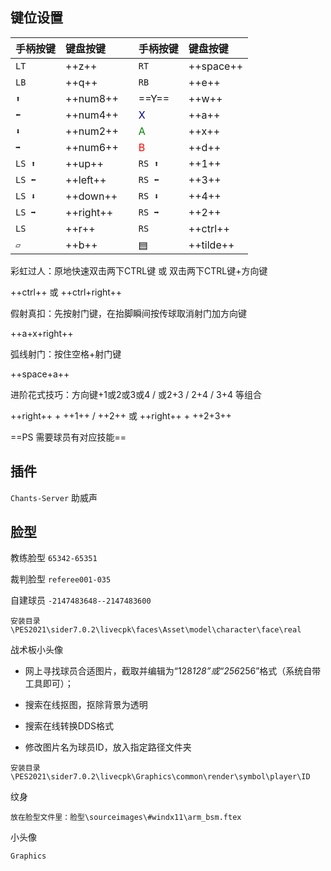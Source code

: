 ## 键位设置

| 手柄按键   | 键盘按键     |   | 手柄按键                                    | 键盘按键      |
|:-------|:---------|---|:----------------------------------------|:----------|
| `LT`   | ++z++    |   | `RT`                                    | ++space++ |
| `LB`   | ++q++    |   | `RB`                                    | ++e++     |
| `⬆`    | ++num8++ |   | ==Y==                                   | ++w++     |
| `⬅`    | ++num4++ |   | <span style="color: darkblue;">X</span> | ++a++     |
| `⬇`    | ++num2++ |   | <span style="color: green;">A</span>    | ++x++     |
| `➡`    | ++num6++ |   | <span style="color: red;">B</span>      | ++d++     |
| `LS ⬆` | ++up++   |   | `RS ⬆`                                  | ++1++     |
| `LS ⬅` | ++left++ |   | `RS ⬅`                                  | ++3++     |
| `LS ⬇` | ++down++ |   | `RS ⬇`                                  | ++4++     |
| `LS ➡` | ++right++|   | `RS ➡`                                  | ++2++     |
| `LS`   | ++r++    |   | `RS`                                    | ++ctrl++  |
| `▱`    | ++b++    |   | <span style="color: black;">▤</span>    | ++tilde++ |

彩虹过人：原地快速双击两下CTRL键 或 双击两下CTRL键+方向键

++ctrl++     或     ++ctrl+right++

假射真扣：先按射门键，在抬脚瞬间按传球取消射门加方向键

++a+x+right++

弧线射门：按住空格+射门键

++space+a++

进阶花式技巧：方向键+1或2或3或4 / 或2+3 / 2+4 / 3+4 等组合

++right++ + ++1++ / ++2++  或  ++right++ + ++2+3++

==PS 需要球员有对应技能==

## 插件

`Chants-Server` 助威声

## 脸型

教练脸型 `65342-65351`

裁判脸型 `referee001-035`

自建球员 `-2147483648--2147483600`

`安装目录\PES2021\sider7.0.2\livecpk\faces\Asset\model\character\face\real`


战术板小头像

* 网上寻找球员合适图片，截取并编辑为“128*128”或“256*256”格式（系统自带工具即可）；

* 搜索在线抠图，抠除背景为透明

* 搜索在线转换DDS格式

* 修改图片名为球员ID，放入指定路径文件夹

`安装目录\PES2021\sider7.0.2\livecpk\Graphics\common\render\symbol\player\ID`

纹身

`放在脸型文件里：脸型\sourceimages\#windx11\arm_bsm.ftex`

小头像

`Graphics`